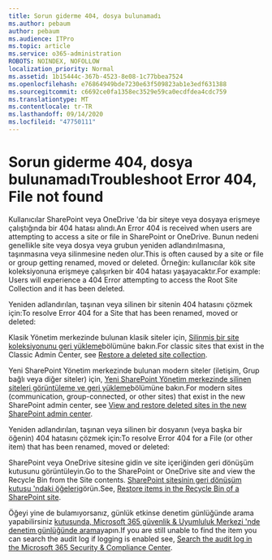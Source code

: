 ```yaml
---
title: Sorun giderme 404, dosya bulunamadı
ms.author: pebaum
author: pebaum
ms.audience: ITPro
ms.topic: article
ms.service: o365-administration
ROBOTS: NOINDEX, NOFOLLOW
localization_priority: Normal
ms.assetid: 1b15444c-367b-4523-8e08-1c77bbea7524
ms.openlocfilehash: e76864949bde7230e63f509823ab1e3edf631388
ms.sourcegitcommit: c6692ce0fa1358ec3529e59ca0ecdfdea4cdc759
ms.translationtype: MT
ms.contentlocale: tr-TR
ms.lasthandoff: 09/14/2020
ms.locfileid: "47750111"
---
```

# <a name="troubleshoot-error-404-file-not-found"></a><span data-ttu-id="acb58-102">Sorun giderme 404, dosya bulunamadı</span><span class="sxs-lookup"><span data-stu-id="acb58-102">Troubleshoot Error 404, File not found</span></span>

<span data-ttu-id="acb58-103">Kullanıcılar SharePoint veya OneDrive 'da bir siteye veya dosyaya erişmeye çalıştığında bir 404 hatası alındı.</span><span class="sxs-lookup"><span data-stu-id="acb58-103">An Error 404 is received when users are attempting to access a site or file in SharePoint or OneDrive.</span></span> <span data-ttu-id="acb58-104">Bunun nedeni genellikle site veya dosya veya grubun yeniden adlandırılmasına, taşınmasına veya silinmesine neden olur.</span><span class="sxs-lookup"><span data-stu-id="acb58-104">This is often caused by a site or file or group getting renamed, moved or deleted.</span></span> <span data-ttu-id="acb58-105">Örneğin: kullanıcılar kök site koleksiyonuna erişmeye çalışırken bir 404 hatası yaşayacaktır.</span><span class="sxs-lookup"><span data-stu-id="acb58-105">For example: Users will experience a 404 Error attempting to access the Root Site Collection and it has been deleted.</span></span>

<span data-ttu-id="acb58-106">Yeniden adlandırılan, taşınan veya silinen bir sitenin 404 hatasını çözmek için:</span><span class="sxs-lookup"><span data-stu-id="acb58-106">To resolve Error 404 for a Site that has been renamed, moved or deleted:</span></span>

<span data-ttu-id="acb58-107">Klasik Yönetim merkezinde bulunan klasik siteler için, [Silinmiş bir site koleksiyonunu geri yükleme](https://docs.microsoft.com/sharepoint/restore-deleted-site-collection)bölümüne bakın.</span><span class="sxs-lookup"><span data-stu-id="acb58-107">For classic sites that exist in the Classic Admin Center, see [Restore a deleted site collection](https://docs.microsoft.com/sharepoint/restore-deleted-site-collection).</span></span>

<span data-ttu-id="acb58-108">Yeni SharePoint Yönetim merkezinde bulunan modern siteler (iletişim, Grup bağlı veya diğer siteler) için, [Yeni SharePoint Yönetim merkezinde silinen siteleri görüntüleme ve geri yükleme](https://docs.microsoft.com/sharepoint/restore-deleted-site-collection)bölümüne bakın.</span><span class="sxs-lookup"><span data-stu-id="acb58-108">For modern sites (communication, group-connected, or other sites) that exist in the new SharePoint admin center, see [View and restore deleted sites in the new SharePoint admin center](https://docs.microsoft.com/sharepoint/restore-deleted-site-collection).</span></span>

<span data-ttu-id="acb58-109">Yeniden adlandırılan, taşınan veya silinen bir dosyanın (veya başka bir öğenin) 404 hatasını çözmek için:</span><span class="sxs-lookup"><span data-stu-id="acb58-109">To resolve Error 404 for a File (or other item) that has been renamed, moved or deleted:</span></span>

<span data-ttu-id="acb58-110">SharePoint veya OneDrive sitesine gidin ve site içeriğinden geri dönüşüm kutusunu görüntüleyin.</span><span class="sxs-lookup"><span data-stu-id="acb58-110">Go to the SharePoint or OneDrive site and view the Recycle Bin from the Site contents.</span></span> <span data-ttu-id="acb58-111">[SharePoint sitesinin geri dönüşüm kutusu 'ndaki öğeleri](https://support.office.com/article/Restore-items-in-the-Recycle-Bin-of-a-SharePoint-site-6df466b6-55f2-4898-8d6e-c0dff851a0be#ID0EAADAAA=Online)görün.</span><span class="sxs-lookup"><span data-stu-id="acb58-111">See, [Restore items in the Recycle Bin of a SharePoint site](https://support.office.com/article/Restore-items-in-the-Recycle-Bin-of-a-SharePoint-site-6df466b6-55f2-4898-8d6e-c0dff851a0be#ID0EAADAAA=Online).</span></span>

<span data-ttu-id="acb58-112">Öğeyi yine de bulamıyorsanız, günlük etkinse denetim günlüğünde arama yapabilirsiniz [kutusunda, Microsoft 365 güvenlik & Uyumluluk Merkezi 'nde denetim günlüğünde arama](https://docs.microsoft.com/microsoft-365/compliance/search-the-audit-log-in-security-and-compliance)yapın.</span><span class="sxs-lookup"><span data-stu-id="acb58-112">If you are still unable to find the item you can search the audit log if logging is enabled see, [Search the audit log in the Microsoft 365 Security & Compliance Center](https://docs.microsoft.com/microsoft-365/compliance/search-the-audit-log-in-security-and-compliance).</span></span>
